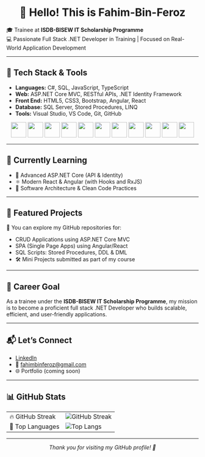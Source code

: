 <h1 align="center">👋 Hello! This is Fahim-Bin-Feroz</h1>

🎓 Trainee at <strong>ISDB-BISEW IT Scholarship Programme</strong>  
💻 Passionate Full Stack .NET Developer in Training | Focused on Real-World Application Development

---

## 🧰 Tech Stack & Tools

- **Languages:** C#, SQL, JavaScript, TypeScript  
- **Web:** ASP.NET Core MVC, RESTful APIs, .NET Identity Framework  
- **Front End:** HTML5, CSS3, Bootstrap, Angular, React  
- **Database:** SQL Server, Stored Procedures, LINQ  
- **Tools:** Visual Studio, VS Code, Git, GitHub

<p align="center">
  <img src="https://cdn.jsdelivr.net/gh/devicons/devicon/icons/csharp/csharp-original.svg" width="40"/>
  <img src="https://cdn.jsdelivr.net/gh/devicons/devicon/icons/dotnetcore/dotnetcore-original.svg" width="40"/>
  <img src="https://cdn.jsdelivr.net/gh/devicons/devicon/icons/dot-net/dot-net-original.svg" width="40"/>
  <img src="https://cdn.jsdelivr.net/gh/devicons/devicon/icons/microsoftsqlserver/microsoftsqlserver-original.svg" width="40"/>
  <img src="https://cdn.jsdelivr.net/gh/devicons/devicon/icons/javascript/javascript-original.svg" width="40"/>
  <img src="https://cdn.jsdelivr.net/gh/devicons/devicon/icons/nodejs/nodejs-original.svg" width="40"/>
  <img src="https://cdn.jsdelivr.net/gh/devicons/devicon/icons/react/react-original.svg" width="40"/>
  <img src="https://cdn.jsdelivr.net/gh/devicons/devicon/icons/angular/angular-original.svg" width="40"/>
  <img src="https://cdn.jsdelivr.net/gh/devicons/devicon/icons/bootstrap/bootstrap-original.svg" width="40"/>
  <img src="https://cdn.jsdelivr.net/gh/devicons/devicon/icons/postman/postman-original.svg" width="40"/>
  <img src="https://cdn.jsdelivr.net/gh/devicons/devicon/icons/github/github-original.svg" width="40"/>
</p>

---

## 📘 Currently Learning

- 🔐 Advanced ASP.NET Core (API & Identity)  
- ⚛️ Modern React & Angular (with Hooks and RxJS)  
- 📐 Software Architecture & Clean Code Practices  

---

## 🚀 Featured Projects

📁 You can explore my GitHub repositories for:

- CRUD Applications using ASP.NET Core MVC  
- SPA (Single Page Apps) using Angular/React  
- SQL Scripts: Stored Procedures, DDL & DML  
- 🛠️ Mini Projects submitted as part of my course  

---

## 🎯 Career Goal

As a trainee under the **ISDB-BISEW IT Scholarship Programme**, my mission is to become a proficient full stack .NET Developer who builds scalable, efficient, and user-friendly applications.

---

## 📬 Let’s Connect

- [LinkedIn](https://www.linkedin.com/)  
- 📧 fahimbinferoz@gmail.com  
- 🌐 Portfolio (coming soon)

---

## 📊 GitHub Stats

| | |
|--|--|
| 🔥 GitHub Streak | ![GitHub Streak](https://github-readme-streak-stats.herokuapp.com/?user=Fahim-Bin-Feroz&theme=default) |
| 🧠 Top Languages | ![Top Langs](https://github-readme-stats.vercel.app/api/top-langs/?username=Fahim-Bin-Feroz&layout=compact&langs_count=10&theme=default) |

---

<p align="center"><i>Thank you for visiting my GitHub profile! 🚀</i></p>
